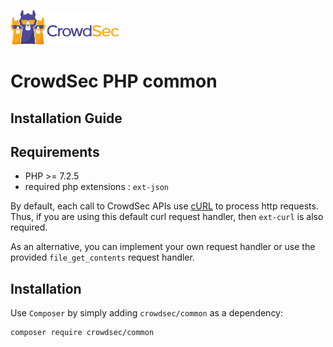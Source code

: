 ![CrowdSec Logo](images/logo_crowdsec.png)

# CrowdSec PHP common

## Installation Guide


<!-- START doctoc generated TOC please keep comment here to allow auto update -->
<!-- DON'T EDIT THIS SECTION, INSTEAD RE-RUN doctoc TO UPDATE -->


<!-- END doctoc generated TOC please keep comment here to allow auto update -->


## Requirements

- PHP >= 7.2.5
- required php extensions : `ext-json`

By default, each call to CrowdSec APIs use [cURL](https://www.php.net/manual/en/book.curl.php) to process 
http requests. Thus, if you are using this default curl request handler, then `ext-curl` is also required.

As an alternative, you can implement your own request handler or use the provided `file_get_contents` request handler. 

## Installation

Use `Composer` by simply adding `crowdsec/common` as a dependency:

    composer require crowdsec/common
